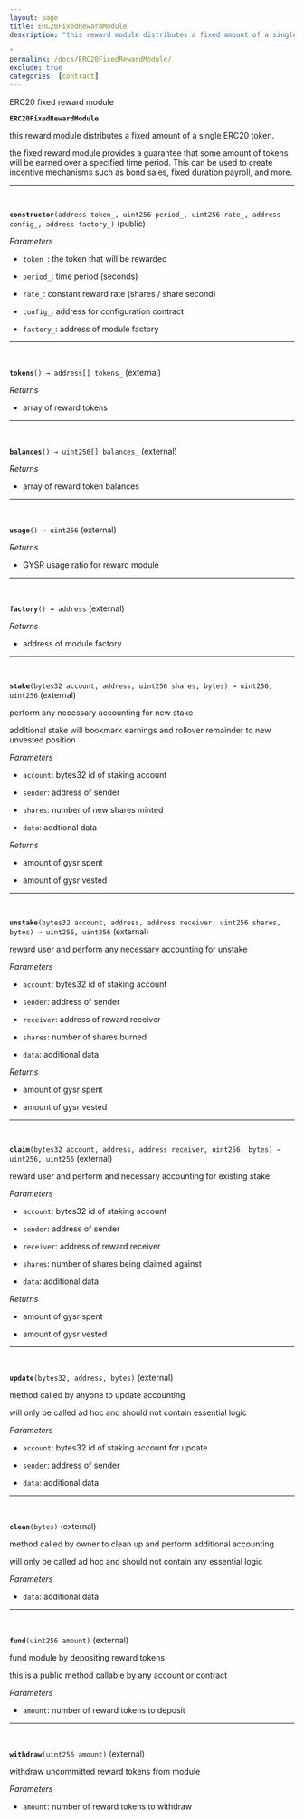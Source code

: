 ```yaml
---
layout: page
title: ERC20FixedRewardModule
description: "this reward module distributes a fixed amount of a single ERC20 token.

"
permalink: /docs/ERC20FixedRewardModule/
exclude: true
categories: [contract]
---
```


ERC20 fixed reward module



**`ERC20FixedRewardModule`**

this reward module distributes a fixed amount of a single ERC20 token.



the fixed reward module provides a guarantee that some amount of tokens
will be earned over a specified time period. This can be used to create
incentive mechanisms such as bond sales, fixed duration payroll, and more.





****
<br>

**`constructor`**`(address token_, uint256 period_, uint256 rate_, address config_, address factory_)` (public)





*Parameters*  
- `token_`: the token that will be rewarded

- `period_`: time period (seconds)

- `rate_`: constant reward rate (shares / share second)

- `config_`: address for configuration contract

- `factory_`: address of module factory



****
<br>

**`tokens`**`() → address[] tokens_` (external)






*Returns*  
- array of reward tokens


****
<br>

**`balances`**`() → uint256[] balances_` (external)






*Returns*  
- array of reward token balances


****
<br>

**`usage`**`() → uint256` (external)






*Returns*  
- GYSR usage ratio for reward module


****
<br>

**`factory`**`() → address` (external)






*Returns*  
- address of module factory


****
<br>

**`stake`**`(bytes32 account, address, uint256 shares, bytes) → uint256, uint256` (external)

perform any necessary accounting for new stake


additional stake will bookmark earnings and rollover remainder to new unvested position

*Parameters*  
- `account`: bytes32 id of staking account

- `sender`: address of sender

- `shares`: number of new shares minted

- `data`: addtional data


*Returns*  
- amount of gysr spent

- amount of gysr vested


****
<br>

**`unstake`**`(bytes32 account, address, address receiver, uint256 shares, bytes) → uint256, uint256` (external)

reward user and perform any necessary accounting for unstake




*Parameters*  
- `account`: bytes32 id of staking account

- `sender`: address of sender

- `receiver`: address of reward receiver

- `shares`: number of shares burned

- `data`: additional data


*Returns*  
- amount of gysr spent

- amount of gysr vested


****
<br>

**`claim`**`(bytes32 account, address, address receiver, uint256, bytes) → uint256, uint256` (external)

reward user and perform and necessary accounting for existing stake




*Parameters*  
- `account`: bytes32 id of staking account

- `sender`: address of sender

- `receiver`: address of reward receiver

- `shares`: number of shares being claimed against

- `data`: additional data


*Returns*  
- amount of gysr spent

- amount of gysr vested


****
<br>

**`update`**`(bytes32, address, bytes)` (external)

method called by anyone to update accounting


will only be called ad hoc and should not contain essential logic


*Parameters*  
- `account`: bytes32 id of staking account for update

- `sender`: address of sender

- `data`: additional data



****
<br>

**`clean`**`(bytes)` (external)

method called by owner to clean up and perform additional accounting


will only be called ad hoc and should not contain any essential logic


*Parameters*  
- `data`: additional data



****
<br>

**`fund`**`(uint256 amount)` (external)

fund module by depositing reward tokens


this is a public method callable by any account or contract


*Parameters*  
- `amount`: number of reward tokens to deposit



****
<br>

**`withdraw`**`(uint256 amount)` (external)

withdraw uncommitted reward tokens from module




*Parameters*  
- `amount`: number of reward tokens to withdraw



